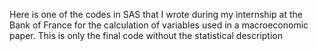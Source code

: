 Here is one of the codes in SAS that I wrote during my internship at the Bank of France for the calculation of variables used in a macroeconomic paper. This is only the final code without the statistical description
